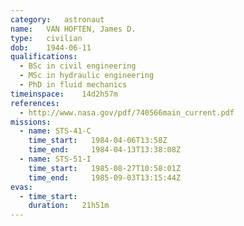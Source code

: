 ```yaml
---
category:	astronaut
name:	VAN HOFTEN, James D.
type:	civilian
dob:	1944-06-11
qualifications:
  - BSc in civil engineering
  - MSc in hydraulic engineering
  - PhD in fluid mechanics
timeinspace:	14d2h57m
references:
  - http://www.nasa.gov/pdf/740566main_current.pdf
missions:
  - name: STS-41-C
    time_start:   1984-04-06T13:58Z
    time_end:     1984-04-13T13:38:08Z
  - name: STS-51-I
    time_start:   1985-08-27T10:58:01Z
    time_end:     1985-09-03T13:15:44Z
evas:
  - time_start: 
    duration:   21h51m
---
```

